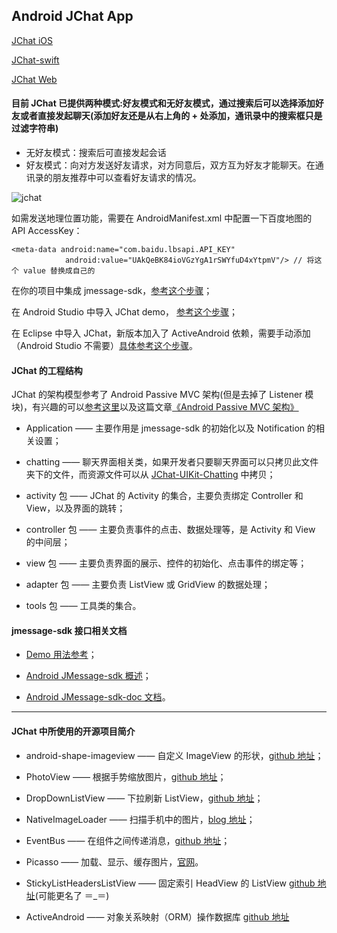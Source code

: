
## Android JChat App

[JChat iOS](https://github.com/jpush/jchat-ios)

[JChat-swift](https://github.com/jpush/jchat-swift)

[JChat Web](https://github.com/jpush/jchat-web)


#### 目前 JChat 已提供两种模式:好友模式和无好友模式，通过搜索后可以选择添加好友或者直接发起聊天(添加好友还是从右上角的 **+** 处添加，通讯录中的搜索框只是过滤字符串)

- 无好友模式：搜索后可直接发起会话
- 好友模式：向对方发送好友请求，对方同意后，双方互为好友才能聊天。在通讯录的朋友推荐中可以查看好友请求的情况。

![jchat](../jchat-android/tree/master/JChat/res/gif/jchat.gif)

如需发送地理位置功能，需要在 AndroidManifest.xml 中配置一下百度地图的 API AccessKey：

```
<meta-data android:name="com.baidu.lbsapi.API_KEY"
            android:value="UAkQeBK84ioVGzYgA1rSWYfuD4xYtpmV"/> // 将这个 value 替换成自己的
```

在你的项目中集成 jmessage-sdk，[参考这个步骤](https://github.com/KenChoi1992/SomeArticles/blob/master/%E9%9B%86%E6%88%90%20jmessage-sdk.md)；

在 Android Studio 中导入 JChat demo， [参考这个步骤](https://github.com/KenChoi1992/SomeArticles/blob/master/%E5%9C%A8Android%20Studio%E4%B8%AD%E8%BF%90%E8%A1%8CJChat%20Demo.md)；

在 Eclipse 中导入 JChat，新版本加入了 ActiveAndroid 依赖，需要手动添加（Android Studio 不需要）[具体参考这个步骤](https://github.com/KenChoi1992/SomeArticles/blob/master/%E5%9C%A8Eclipse%E4%B8%8A%E5%AF%BC%E5%85%A5JChat.md)。

#### JChat 的工程结构

JChat 的架构模型参考了 Android Passive MVC 架构(但是去掉了 Listener 模块)，有兴趣的可以[参考这里](http://pan.baidu.com/s/1mhoms4o)以及这篇文章[《Android Passive MVC 架构》](http://www.jianshu.com/p/1af58b6e8930)

- Application —— 主要作用是 jmessage-sdk 的初始化以及 Notification 的相关设置；

- chatting —— 聊天界面相关类，如果开发者只要聊天界面可以只拷贝此文件夹下的文件，而资源文件可以从 [JChat-UIKit-Chatting](https://github.com/jpush/jmessage-android-uikit/tree/master/Chatting) 中拷贝；

- activity 包 —— JChat 的 Activity 的集合，主要负责绑定 Controller 和 View，以及界面的跳转；

- controller 包 —— 主要负责事件的点击、数据处理等，是 Activity 和 View 的中间层；

- view 包 —— 主要负责界面的展示、控件的初始化、点击事件的绑定等；

- adapter 包 —— 主要负责 ListView 或 GridView 的数据处理；

- tools 包 —— 工具类的集合。


#### jmessage-sdk 接口相关文档
- [Demo 用法参考](https://github.com/KenChoi1992/SomeArticles/blob/master/jmessage-sdk%E9%83%A8%E5%88%86%E6%8E%A5%E5%8F%A3%E7%94%A8%E6%B3%95.md)；

- [Android JMessage-sdk 概述](https://docs.jiguang.cn/jmessage/guideline/jmessage_guide/)；

- [Android JMessage-sdk-doc 文档](https://docs.jiguang.cn/jmessage/client/im_android_api_docs/)。

---
#### JChat 中所使用的开源项目简介

- android-shape-imageview —— 自定义 ImageView 的形状，[github 地址](https://github.com/siyamed/android-shape-imageview)；

- PhotoView —— 根据手势缩放图片，[github 地址](https://github.com/chrisbanes/PhotoView)；

- DropDownListView —— 下拉刷新 ListView，[github 地址](https://github.com/Trinea/android-common)；

- NativeImageLoader —— 扫描手机中的图片，[blog 地址](http://blog.csdn.net/xiaanming/article/details/18730223)；

- EventBus —— 在组件之间传递消息，[github 地址](https://github.com/greenrobot/EventBus)；

- Picasso —— 加载、显示、缓存图片，[官网](http://square.github.io/picasso/)。

- StickyListHeadersListView —— 固定索引 HeadView 的 ListView [github 地址](https://github.com/emilsjolander/StickyListHeaders)(可能更名了 ＝_＝)

- ActiveAndroid —— 对象关系映射（ORM）操作数据库 [github 地址](https://github.com/pardom/ActiveAndroid)
